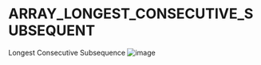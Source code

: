 # ARRAY_LONGEST_CONSECUTIVE_SUBSEQUENT
Longest Consecutive Subsequence
![image](https://user-images.githubusercontent.com/115396834/216761201-0536fbd8-8907-449d-bee9-6ea190af7dcc.png)
